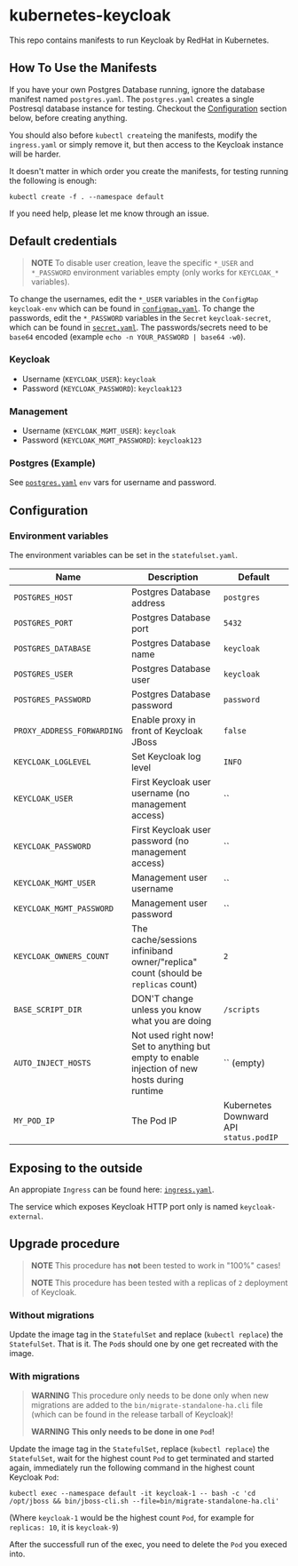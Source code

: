 # kubernetes-keycloak

This repo contains manifests to run Keycloak by RedHat in Kubernetes.

## How To Use the Manifests
If you have your own Postgres Database running, ignore the database manifest named `postgres.yaml`.
The `postgres.yaml` creates a single Postresql database instance for testing.
Checkout the [Configuration](#Configuration) section below, before creating anything.

You should also before `kubectl create`ing the manifests, modify the `ingress.yaml` or simply remove it, but then access to the Keycloak instance will be harder.

It doesn't matter in which order you create the manifests, for testing running the following is enough:
```
kubectl create -f . --namespace default
```

If you need help, please let me know through an issue.

## Default credentials
> **NOTE** To disable user creation, leave the specific `*_USER` and `*_PASSWORD` environment variables empty (only works for `KEYCLOAK_*` variables).

To change the usernames, edit the `*_USER` variables in the `ConfigMap` `keycloak-env` which can be found in [`configmap.yaml`](configmap.yaml).
To change the passwords, edit the `*_PASSWORD` variables in the `Secret` `keycloak-secret`, which can be found in [`secret.yaml`](secret.yaml). The passwords/secrets need to be `base64` encoded (example `echo -n YOUR_PASSWORD | base64 -w0`).

### Keycloak
* Username (`KEYCLOAK_USER`): `keycloak`
* Password (`KEYCLOAK_PASSWORD`): `keycloak123`

### Management
* Username (`KEYCLOAK_MGMT_USER`): `keycloak`
* Password (`KEYCLOAK_MGMT_PASSWORD`): `keycloak123`

### Postgres (Example)
See [`postgres.yaml`](postgres.yaml) `env` vars for username and password.

## Configuration
### Environment variables
The environment variables can be set in the `statefulset.yaml`.

| Name | Description | Default |
| ------------- |-------------| -----|
| `POSTGRES_HOST` | Postgres Database address | `postgres` |
| `POSTGRES_PORT` | Postgres Database port | `5432` |
| `POSTGRES_DATABASE` | Postgres Database name | `keycloak` |
| `POSTGRES_USER` | Postgres Database user | `keycloak` |
| `POSTGRES_PASSWORD` | Postgres Database password | `password` |
| `PROXY_ADDRESS_FORWARDING` | Enable proxy in front of Keycloak JBoss | `false` |
| `KEYCLOAK_LOGLEVEL` | Set Keycloak log level | `INFO` |
| `KEYCLOAK_USER` | First Keycloak user username (no management access) | `` |
| `KEYCLOAK_PASSWORD` | First Keycloak user password (no management access) | `` |
| `KEYCLOAK_MGMT_USER` | Management user username | `` |
| `KEYCLOAK_MGMT_PASSWORD` | Management user password | `` |
| `KEYCLOAK_OWNERS_COUNT` | The cache/sessions infiniband owner/"replica" count (should be `replicas` count) | `2` |
| `BASE_SCRIPT_DIR` | DON'T change unless you know what you are doing | `/scripts` |
| `AUTO_INJECT_HOSTS` | Not used right now! Set to anything but empty to enable injection of new hosts during runtime  | `` (empty) |
| `MY_POD_IP` | The Pod IP | Kubernetes Downward API `status.podIP` |

## Exposing to the outside
An appropiate `Ingress` can be found here: [`ingress.yaml`](ingress.yaml).

The service which exposes Keycloak HTTP port only is named `keycloak-external`.

## Upgrade procedure
> **NOTE** This procedure has **not** been tested to work in "100%" cases!
>
> **NOTE** This procedure has been tested with a replicas of `2` deployment of Keycloak.

### Without migrations
Update the image tag in the `StatefulSet` and replace (`kubectl replace`) the `StatefulSet`.
That is it. The `Pod`s should one by one get recreated with the image.

### With migrations
> **WARNING** This procedure only needs to be done only when new migrations are added to the `bin/migrate-standalone-ha.cli` file (which can be found in the release tarball of Keycloak)!
>
> **WARNING** **This only needs to be done in one `Pod`!**

Update the image tag in the `StatefulSet`, replace (`kubectl replace`) the `StatefulSet`, wait for the highest count `Pod` to get terminated and started again, immediately run the following command in the highest count Keycloak `Pod`:
```
kubectl exec --namespace default -it keycloak-1 -- bash -c 'cd /opt/jboss && bin/jboss-cli.sh --file=bin/migrate-standalone-ha.cli'
```
(Where `keycloak-1` would be the highest count `Pod`, for example for `replicas: 10`, it is `keycloak-9`)

After the successfull run of the exec, you need to delete the `Pod` you execed into.
